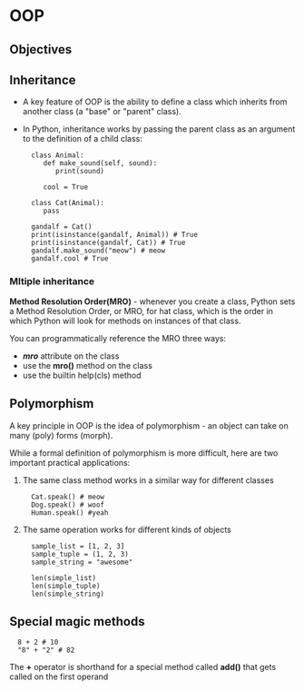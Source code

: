 # OOP

## Objectives

## Inheritance

 - A key feature of OOP is the ability to define a class which inherits from another class (a "base" or "parent" class).
 - In Python, inheritance works by passing the parent class as an argument to the definition of a child class:

         class Animal:
            def make_sound(self, sound):
               print(sound)

            cool = True

         class Cat(Animal):
            pass

         gandalf = Cat()
         print(isinstance(gandalf, Animal)) # True
         print(isinstance(gandalf, Cat)) # True
         gandalf.make_sound("meow") # meow
         gandalf.cool # True

### Mltiple inheritance

**Method Resolution Order(MRO)** - whenever you create a class, Python sets a Method Resolution Order, or MRO, for hat class, which is the order in which Python will look for methods on instances of that class.

You can programmatically reference the MRO three ways:
- **_mro_** attribute on the class
- use the **mro()** method on the class
- use the builtin help(cls) method

## Polymorphism

A key principle in OOP is the idea of polymorphism - an object can take on many (poly) forms (morph).

While a formal definition of polymorphism is more difficult, here are two important practical applications:

1. The same class method works in a similar way for different classes

         Cat.speak() # meow
         Dog.speak() # woof
         Human.speak() #yeah

2. The same operation works for different kinds of objects

         sample_list = [1, 2, 3]
         sample_tuple = (1, 2, 3)
         sample_string = "awesome"

         len(simple_list)
         len(simple_tuple)
         len(simple_string)

## Special __magic__ methods

      8 + 2 # 10
      "8" + "2" # 82

   The **+** operator is shorthand for a special method called **__add__()** that gets called on the first operand